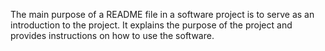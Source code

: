 The main purpose of a README file in a software project is to serve as an introduction to the project. It explains the purpose of the project and provides instructions on how to use the software.
